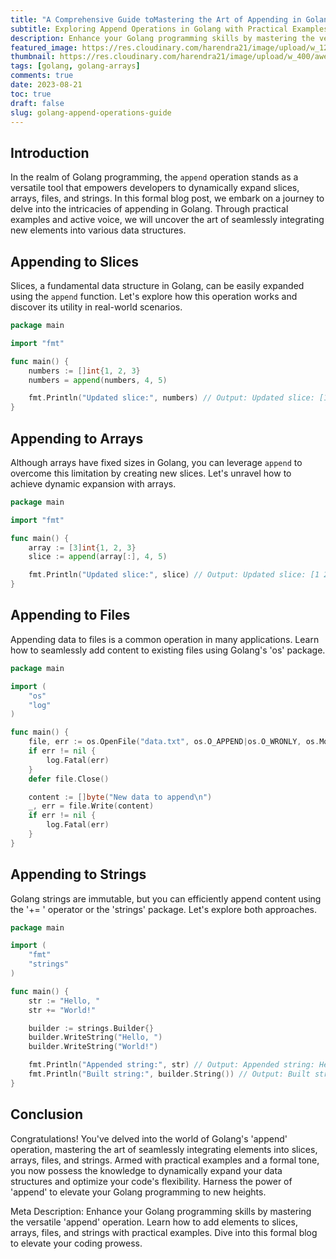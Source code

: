 ```yaml
---
title: "A Comprehensive Guide toMastering the Art of Appending in Golang: A Comprehensive Guide"
subtitle: Exploring Append Operations in Golang with Practical Examples
description: Enhance your Golang programming skills by mastering the versatile 'append' operation. Learn how to add elements to slices, arrays, files, and strings with practical examples. Dive into this formal blog to elevate your coding prowess.
featured_image: https://res.cloudinary.com/harendra21/image/upload/w_1200/awesome-blog/awesome-golang/Mastering_the_Art_of_Appending_in_Golang_rdulpk.png
thumbnail: https://res.cloudinary.com/harendra21/image/upload/w_400/awesome-blog/awesome-golang/Mastering_the_Art_of_Appending_in_Golang_rdulpk.png
tags: [golang, golang-arrays]
comments: true
date: 2023-08-21
toc: true
draft: false
slug: golang-append-operations-guide
---
```


## Introduction

In the realm of Golang programming, the `append` operation stands as a versatile tool that empowers developers to dynamically expand slices, arrays, files, and strings. In this formal blog post, we embark on a journey to delve into the intricacies of appending in Golang. Through practical examples and active voice, we will uncover the art of seamlessly integrating new elements into various data structures.

## Appending to Slices

Slices, a fundamental data structure in Golang, can be easily expanded using the `append` function. Let's explore how this operation works and discover its utility in real-world scenarios.

```go
package main

import "fmt"

func main() {
    numbers := []int{1, 2, 3}
    numbers = append(numbers, 4, 5)

    fmt.Println("Updated slice:", numbers) // Output: Updated slice: [1 2 3 4 5]
}
```

## Appending to Arrays

Although arrays have fixed sizes in Golang, you can leverage `append` to overcome this limitation by creating new slices. Let's unravel how to achieve dynamic expansion with arrays.

```go
package main

import "fmt"

func main() {
    array := [3]int{1, 2, 3}
    slice := append(array[:], 4, 5)

    fmt.Println("Updated slice:", slice) // Output: Updated slice: [1 2 3 4 5]
}
```

## Appending to Files

Appending data to files is a common operation in many applications. Learn how to seamlessly add content to existing files using Golang's 'os' package.

```go
package main

import (
    "os"
    "log"
)

func main() {
    file, err := os.OpenFile("data.txt", os.O_APPEND|os.O_WRONLY, os.ModeAppend)
    if err != nil {
        log.Fatal(err)
    }
    defer file.Close()

    content := []byte("New data to append\n")
    _, err = file.Write(content)
    if err != nil {
        log.Fatal(err)
    }
}
```

## Appending to Strings

Golang strings are immutable, but you can efficiently append content using the '+= ' operator or the 'strings' package. Let's explore both approaches.

```go
package main

import (
    "fmt"
    "strings"
)

func main() {
    str := "Hello, "
    str += "World!"

    builder := strings.Builder{}
    builder.WriteString("Hello, ")
    builder.WriteString("World!")

    fmt.Println("Appended string:", str) // Output: Appended string: Hello, World!
    fmt.Println("Built string:", builder.String()) // Output: Built string: Hello, World!
}
```

## Conclusion

Congratulations! You've delved into the world of Golang's 'append' operation, mastering the art of seamlessly integrating elements into slices, arrays, files, and strings. Armed with practical examples and a formal tone, you now possess the knowledge to dynamically expand your data structures and optimize your code's flexibility. Harness the power of 'append' to elevate your Golang programming to new heights.

Meta Description: Enhance your Golang programming skills by mastering the versatile 'append' operation. Learn how to add elements to slices, arrays, files, and strings with practical examples. Dive into this formal blog to elevate your coding prowess.
<!--stackedit_data:
eyJoaXN0b3J5IjpbOTM5NDQzNjg2XX0=
-->